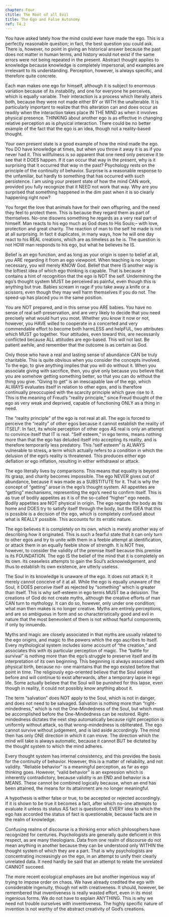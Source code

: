 ```yaml
---
chapter: Four
ctitle: The Root of all Evil
title: The Ego and False Autonomy
ref: T4.2
---
```


You have asked lately how the mind could ever have made the ego. This is
a perfectly reasonable question; in fact, the best question you could
ask. There is, however, no point in giving an historical answer because
the past does not matter in human terms, and history would not exist if
the same errors were not being repeated in the present. Abstract thought
applies to knowledge because knowledge is completely impersonal, and
examples are irrelevant to its understanding. Perception, however, is
always specific, and therefore quite concrete.

Each man makes one ego for himself, although it is subject to
enormous variation because of its instability, and one for everyone he
perceives, which is equally variable. Their interaction is a process
which literally alters both, because they were not made either BY or
WITH the unalterable. It is particularly important to realize that this
alteration can and does occur as readily when the interaction takes
place IN THE MIND as when it involves physical presence. THINKING about
another ego is as effective in changing relative perception as is
physical interaction. There could be no better example of the fact that
the ego is an idea, though not a reality-based thought.

Your own present state is a good example of how the mind made the ego.
You DO have knowledge at times, but when you throw it away it is as if
you never had it. This willfulness is so apparent that one need only
perceive it to see that it DOES happen. If it can occur that way in the
present, why is it surprising that it occurred that way in the past?
Psychology rests on the principle of the continuity of behavior.
Surprise is a reasonable response to the unfamiliar, but hardly to
something that has occurred with such persistence. I am using your
present state of how the mind CAN work, provided you fully recognize
that it NEED not work that way. Why are you surprised that something
happened in the dim past when it is so clearly happening right now?

You forget the love that animals have for their own offspring, and the
need they feel to protect them. This is because they regard them as part
of themselves. No-one disowns something he regards as a very real part
of himself. Man reacts to his ego much as God does to His Souls;– with
love, protection and great charity. The reaction of man to the self he
made is not at all surprising. In fact it duplicates, in many ways, how
he will one day react to his REAL creations, which are as timeless as he
is. The question is not HOW man responds to his ego, but what he believes
he IS.

Belief is an ego function, and as long as your origin is open to belief
at all, you ARE regarding it from an ego viewpoint. When teaching is no
longer necessary, you will merely KNOW God. Belief that there IS another
way is the loftiest idea of which ego thinking is capable. That is
because it contains a hint of recognition that the ego
is NOT the self. Undermining the ego’s thought system MUST be perceived
as painful, even though this is anything but true. Babies scream in rage
if you take away a knife or a scissors, even though they may well harm
themselves if you do not. The speed-up has placed you in the same
position.

You are NOT prepared, and in this sense you ARE babies. You have no
sense of real self-preservation, and are very likely to decide that you
need precisely what would hurt you most. Whether you know it now or not,
however, you HAVE willed to cooperate in a concerted and very
commendable effort to become both harmLESS and helpFUL, two attributes
which MUST go together. Your attitudes, even toward this, are
necessarily conflicted because ALL attitudes are ego-based. This will
not last. Be patient awhile, and remember that the outcome is as certain
as God.

Only those who have a real and lasting sense of abundance CAN be truly
charitable. This is quite obvious when you consider the concepts
involved. To the ego, to give anything implies that you will do without
it. When you associate giving with sacrifice, then, you give only
because you believe that you are somehow getting something better, so
that you can do without the thing you give. “Giving to get” is an
inescapable law of the ego, which ALWAYS evaluates itself in relation to
other egos, and is therefore continually preoccupied with the scarcity
principle which gave rise to it. This is the meaning of Freud’s “reality
principle,” since Freud thought of the ego as very weak and deprived,
capable of functioning ONLY as a thing in need.

The “reality principle” of the ego is not real at all. The ego is forced
to perceive the “reality” of other egos because it cannot establish the
reality of ITSELF. In fact, its whole perception of other egos AS real
is only an attempt to convince itself that IT is real. “Self esteem,” in
ego terms, means nothing more than that the ego has deluded itself into
accepting its reality, and is therefore temporarily less predatory. This
“self esteem” is ALWAYS vulnerable to stress, a term which actually
refers to a condition in which the delusion of the ego’s reality is
threatened. This produces either ego deflation or ego inflation,
resulting in either withdrawal or attack.

The ego literally lives by comparisons. This means that equality
is beyond its grasp, and charity becomes impossible. The ego NEVER gives
out of abundance, because it was made as a SUBSTITUTE for it. That is
why the concept of “getting” arose in the ego’s thought system. All
appetites are “getting” mechanisms, representing the ego’s need to
confirm itself. This is as true of bodily appetites as it is of the
so-called “higher” ego needs. Bodily appetites are NOT physical in
origin. The ego regards the body as its home and DOES try to satisfy
itself through the body, but the IDEA that this is possible is a
decision of the ego, which is completely confused about what is REALLY
possible. This accounts for its erratic nature.

The ego believes it is completely on its own, which is merely another
way of describing how it originated. This is such a fearful state that
it can only turn to other egos and try to unite with them in a feeble
attempt at identification, or attack them in an equally feeble show of
strength. It is NOT free, however, to consider the validity of the
premise itself because this premise is its FOUNDATION. The ego IS the
belief of the mind that it is completely on its own. Its ceaseless
attempts to gain the Soul’s acknowledgement, and thus to establish its
own existence, are utterly useless.

The Soul in its knowledge is unaware of the ego. It does not attack it;
it merely cannot conceive of it at all. While the ego is equally unaware
of the Soul, it DOES perceive itself as rejected by “something” which is
greater than itself. This is why self-esteem in ego terms MUST be a
delusion. The creations of God do not create myths, although the
creative efforts of man CAN turn to mythology. It can do so, however,
only under one condition; what man then makes is no longer creative.
Myths are entirely perceptions, and are so ambiguous in form and so
characteristically good and evil in nature that the most benevolent of
them is not without fearful components, if only by innuendo.

Myths and magic are closely associated in that myths are usually related
to the ego origins, and magic to the powers which the ego ascribes to
itself. Every mythological system includes some account of “the
creation,” and associates this with its particular perception of magic.
The “battle for survival” is nothing more than the ego’s struggle to
preserve itself and its interpretation of its own beginning. This
beginning is always associated with physical birth, because no-
one maintains that the ego existed before that point in time. The
religiously ego-oriented believe that the Soul existed before and will
continue to exist afterwards, after a temporary lapse in ego life. Some
actually believe that the Soul will be punished for this lapse, even
though in reality, it could not possibly know anything about it.

The term “salvation” does NOT apply to the Soul, which is not in danger,
and does not need to be salvaged. Salvation is nothing more than
“right-mindedness,” which is not the One-Mindedness of the Soul, but
which must be accomplished before the One-Mindedness can be restored.
Right-mindedness dictates the next step automatically because right
perception is uniformly without attack, so that wrong-mindedness is
obliterated. The ego cannot survive without judgement, and is laid aside
accordingly. The mind then has only ONE direction in which it can move.
The direction which the mind will take is always automatic, because it
cannot BUT be dictated by the thought system to which the mind adheres.

Every thought system has internal consistency, and this provides the
basis for the continuity of behavior. However, this is a matter of
reliability, and not validity. “Reliable behavior” is a meaningful
perception, as far as ego thinking goes. However, “valid behavior” is an
expression which is inherently contradictory, because validity is an END
and behavior is a MEANS. These cannot be combined logically because, when
an end has been attained, the means for its attainment are no longer
meaningful.

A hypothesis is either false or true, to be accepted or rejected
accordingly. If it is shown to be true it becomes a fact, after which
no-one attempts to evaluate it unless its status AS fact is questioned.
EVERY idea to which the ego has accorded the status of fact is
questionable, because facts are in the realm of knowledge.

Confusing realms of discourse is a thinking error which philosophers
have recognized for centuries. Psychologists are generally quite
deficient in this respect, as are many theologians. Data from one realm
of discourse do not mean anything in another because they can be
understood only WITHIN the thought system of which they are a part. That
is why psychologists are concentrating increasingly on the ego, in an
attempt to unify their clearly unrelated data. It need hardly be said
that an attempt to relate the unrelated CANNOT succeed.

The more recent ecological emphases are but another ingenious way of
trying to impose order on chaos. We have already credited the ego with
considerable ingenuity, though not with creativeness. It should,
however, be remembered that inventiveness is really wasted effort, even
in its most ingenious forms. We do not have to explain ANYTHING. This is
why we need not trouble ourselves with inventiveness. The highly
specific nature of invention is not worthy of the abstract creativity of
God’s creations.

